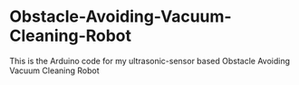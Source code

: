 # Obstacle-Avoiding-Vacuum-Cleaning-Robot
This is the Arduino code for my ultrasonic-sensor based Obstacle Avoiding Vacuum Cleaning Robot
